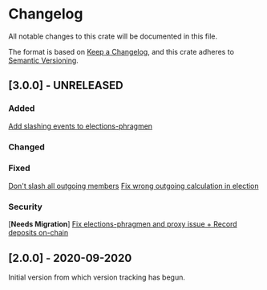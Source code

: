 # Changelog
All notable changes to this crate will be documented in this file.

The format is based on [Keep a Changelog](https://keepachangelog.com/en/1.0.0/),
and this crate adheres to [Semantic Versioning](https://semver.org/spec/v2.0.0.html).

## [3.0.0] - UNRELEASED

### Added
[Add slashing events to elections-phragmen](https://github.com/Axia-Tech/substrate-v2/pull/7543)

### Changed

### Fixed
[Don't slash all outgoing members](https://github.com/Axia-Tech/substrate-v2/pull/7394)
[Fix wrong outgoing calculation in election](https://github.com/Axia-Tech/substrate-v2/pull/7384)

### Security
\[**Needs Migration**\] [Fix elections-phragmen and proxy issue + Record deposits on-chain](https://github.com/Axia-Tech/substrate-v2/pull/7040)

## [2.0.0] - 2020-09-2020

Initial version from which version tracking has begun.


